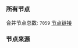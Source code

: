 ### 所有节点
合并节点总数: `7059`
[节点链接](https://github.com/rzhy1/33/raw/master/sub/sub_merge_base64.txt)

### 节点来源
